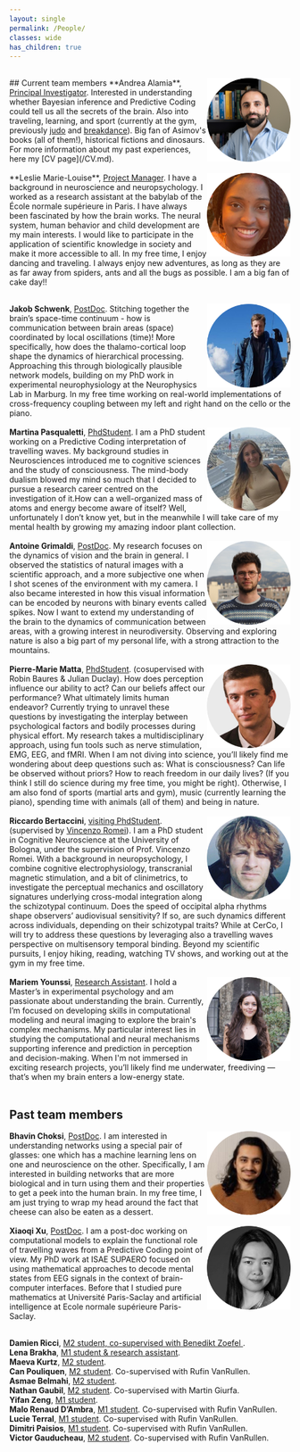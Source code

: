 ```yaml
---
layout: single
permalink: /People/
classes: wide
has_children: true 
---
```

<br> 
## Current team members
<img style="float: right;" src="/assets/images/AlamiaRound.png" alt="People"  width="150" height="150">  **Andrea Alamia**, <ins>Principal Investigator</ins>. Interested in understanding whether Bayesian inference and Predictive Coding could tell us all the secrets of the brain. Also into traveling, learning, and sport (currently at the gym, previously <a href="https://www.youtube.com/watch?v=HGItIydr3uQ&ab_channel=AnerThor">judo</a>  and  <a href="https://www.youtube.com/watch?v=K4uasDPfJrk&ab_channel=AndreaAlamiabreakdance">breakdance</a>). Big fan of Asimov's books (all of them!), historical fictions and dinosaurs. For more information about my past experiences, here my [CV page](/CV.md). <br> 
<br> 
<img style="float: right;" src="/assets/images/LeslieRound.png" alt="People"  width="150" height="150">  **Leslie Marie-Louise**, <ins>Project Manager</ins>.
I have a background in neuroscience and neuropsychology. I worked as a research assistant at the babylab of the École normale supérieure in Paris. I have always been fascinated by how the brain works. The neural system, human behavior and child development are my main interests. I would like to participate in the application of scientific knowledge in society and make it more accessible to all. In my free time, I enjoy dancing and traveling. I always enjoy new adventures, as long as they are as far away from spiders, ants and all the bugs as possible. I am a big fan of cake day!!  <br> 
<br> 

<img style="float: right;" src="/assets/images/jakobRound2.png" alt="People"  width="150" height="150">  **Jakob Schwenk**, <ins>PostDoc</ins>. Stitching together the brain’s space-time continuum - how is communication between brain areas (space) coordinated by local oscillations (time)! More specifically, how does the thalamo-cortical loop shape the dynamics of hierarchical processing. Approaching this through biologically plausible network models, building on my PhD work in experimental neurophysiology at the Neurophysics Lab in Marburg. In my free time working on real-world implementations of cross-frequency coupling between my left and right hand on the cello or the piano. <br> 
<br> 
<img style="float: right;" src="/assets/images/martinaCerchio.png" alt="People"  width="150" height="150">  **Martina Pasqualetti**, <ins>PhdStudent</ins>. I am a PhD student working on a Predictive Coding interpretation of travelling waves. My background studies in Neurosciences introduced me to cognitive sciences and the study of consciousness. The mind-body dualism blowed my mind so much that I decided to pursue a research career centred on the investigation of it.How can a well-organized mass of atoms and energy become aware of itself? Well, unfortunately I don’t know yet, but in the meanwhile I will take care of my mental health by growing my amazing indoor plant collection. <br> 
<br> 
<img style="float: right;" src="/assets/images/antoineRound.png" alt="People"  width="150" height="150">  **Antoine Grimaldi**, <ins>PostDoc</ins>. My research focuses on the dynamics of vision and the brain in general. I observed the statistics of natural images with a scientific approach, and a more subjective one when I shot scenes of the environment with my camera. I also became interested in how this visual information can be encoded by neurons with binary events called spikes. Now I want to extend my understanding of the brain to the dynamics of communication between areas, with a growing interest in neurodiversity. Observing and exploring nature is also a big part of my personal life, with a strong attraction to the mountains. <br> 
<br> 
<img style="float: right;" src="/assets/images/PMcircle.png" alt="People"  width="150" height="150">  **Pierre-Marie Matta**, <ins>PhdStudent</ins>. (cosupervised with Robin Baures & Julian Duclay). How does perception influence our ability to act? Can our beliefs affect our performance? What ultimately limits human endeavor? Currently trying to unravel these questions by investigating the interplay between psychological factors and bodily processes during physical effort. My research takes a multidisciplinary approach, using fun tools such as nerve stimulation, EMG, EEG, and fMRI. When I am not diving into science, you’ll likely find me wondering about deep questions such as: What is consciousness? Can life be observed without priors? How to reach freedom in our daily lives? (If you think I still do science during my free time, you might be right). Otherwise, I am also fond of sports (martial arts and gym), music (currently learning the piano), spending time with animals (all of them) and being in nature. <br> 
<br> 
<img style="float: right;" src="/assets/images/RiccardoCircle.png" alt="People"  width="150" height="150">  **Riccardo Bertaccini**, <ins>visiting PhdStudent</ins>. (supervised by <a href="https://vincenzoromei.com/"> Vincenzo Romei</a>). I am a PhD student in Cognitive Neuroscience at the University of Bologna, under the supervision of Prof. Vincenzo Romei. With a background in neuropsychology, I combine cognitive electrophysiology, transcranial magnetic stimulation, and a bit of clinimetrics, to investigate the perceptual mechanics and oscillatory signatures underlying cross-modal integration along the schizotypal continuum. Does the speed of occipital alpha rhythms shape observers’ audiovisual sensitivity? If so, are such dynamics different across individuals, depending on their schizotypal traits? While at CerCo, I will try to address these questions by leveraging also a travelling waves perspective on multisensory temporal binding. Beyond my scientific pursuits, I enjoy hiking, reading, watching TV shows, and working out at the gym in my free time. <br> 
<br> 
<img style="float: right;" src="/assets/images/MariemCircle.png" alt="People"  width="150" height="150">  **Mariem Younssi**, <ins>Research Assistant</ins>. I hold a Master’s in experimental psychology and am passionate about understanding the brain. Currently, I’m focused on developing skills in computational modeling and neural imaging to explore the brain's complex mechanisms. My particular interest lies in studying the computational and neural mechanisms supporting inference and prediction in perception and decision-making. When I'm not immersed in exciting research projects, you’ll likely find me underwater, freediving — that’s when my brain enters a low-energy state. <br> 
<br> 

## Past team members 

<img style="float: right;" src="/assets/images/BhavinRound.png" alt="People"  width="150" height="150">  **Bhavin Choksi**, <ins>PostDoc</ins>. I am interested in understanding networks using a special pair of glasses: one which has a machine learning lens on one and neuroscience on the other. Specifically, I am interested in building networks that are more biological and in turn using them and their properties to get a peek into the human brain.  In my free time, I am just trying to wrap my head around the fact that cheese can also be eaten as a dessert. <br> 
<br> 
<img style="float: right;" src="/assets/images/XiaoqiRound.png" alt="People"  width="150" height="150">  **Xiaoqi Xu**, <ins>PostDoc</ins>. I am a post-doc working on computational models to explain the functional role of travelling waves from a Predictive Coding point of view. My PhD work at ISAE SUPAERO focused on using mathematical approaches to decode mental states from EEG signals in the context of brain-computer interfaces. Before that I studied pure mathematics at Université Paris-Saclay and artificial intelligence at Ecole normale supérieure Paris-Saclay. <br> 
<br> 

**Damien Ricci**, <ins>M2 student, co-supervised with Benedikt Zoefel </ins>. <br> 
**Lena Brakha**, <ins>M1 student & research assistant</ins>. <br> 
**Maeva Kurtz**, <ins>M2 student</ins>. <br> 
**Can Pouliquen**, <ins>M2 student</ins>. Co-supervised with Rufin VanRullen.<br> 
**Asmae Belmahi**, <ins>M2 student</ins>. <br> 
**Nathan Gaubil**, <ins>M2 student</ins>. Co-supervised with Martin Giurfa.<br> 
**Yifan Zeng**, <ins>M1 student</ins>. <br> 
**Malo Renaud D’Ambra**, <ins>M1 student</ins>. Co-supervised with Rufin VanRullen.<br> 
**Lucie Terral**, <ins>M1 student</ins>. Co-supervised with Rufin VanRullen.<br> 
**Dimitri Paisios**, <ins>M1 student</ins>. Co-supervised with Rufin VanRullen.<br> 
**Victor Gauducheau**, <ins>M2 student</ins>. Co-supervised with Rufin VanRullen.<br> 

